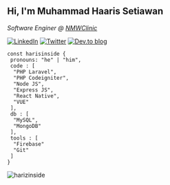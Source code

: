 ## Hi, I'm Muhammad Haaris Setiawan
_Software Enginer @ [NMWClinic](https://nmwclinic.co.id/)_

<a href="https://www.linkedin.com/in/harizinside/"><img alt="LinkedIn" src="https://img.shields.io/badge/harizinside-%230077B5.svg?style=for-the-badge&logo=linkedin&logoColor=white"/></a> <a href="https:/www.twitter.com/harizinside"><img alt="Twitter" src="https://img.shields.io/badge/harizinside-%231DA1F2.svg?style=for-the-badge&logo=Twitter&logoColor=white"/></a> <a href="https://dev.to/harizinside"><img alt="Dev.to blog" src="https://img.shields.io/badge/dev.to-0A0A0A?style=for-the-badge&logo=dev.to&logoColor=white" ></a>


```node
const harisinside {
 pronouns: "he" | "him",
 code : [
  "PHP Laravel",
  "PHP Codeigniter",
  "Node JS",
  "Express JS",
  "React Native",
  "VUE"
 ],
 db : [
  "MySQL",
  "MongoDB"
 ],
 tools : [
  "Firebase"
  "Git"
 ]
}
```
     
<p><img align="center" src="https://github-readme-stats.vercel.app/api/top-langs?username=harizinside&show_icons=true&locale=en&layout=compact" alt="harizinside" /></p>
